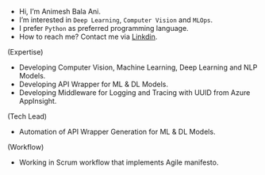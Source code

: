 - Hi, I’m Animesh Bala Ani.
- I’m interested in `Deep Learning`, `Computer Vision` and `MLOps`.
- I prefer `Python` as preferred programming language.
- How to reach me? Contact me via [Linkdin](https://www.linkedin.com/in/ani717/).

(Expertise)
- Developing Computer Vision, Machine Learning, Deep Learning and NLP Models.
- Developing API Wrapper for ML & DL Models.
- Developing Middleware for Logging and Tracing with UUID from Azure AppInsight.

(Tech Lead)
- Automation of API Wrapper Generation for ML & DL Models.

(Workflow)
- Working in Scrum workflow that implements Agile manifesto.

